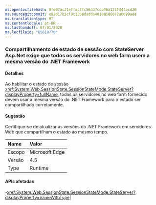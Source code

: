 ```yaml
---
ms.openlocfilehash: 0fe07ac21effacffc56d37ccb46a121f443acd20
ms.sourcegitcommit: e02d17b2cf9c1258dadda4810a5e6072a0089aee
ms.translationtype: MT
ms.contentlocale: pt-BR
ms.lasthandoff: 07/01/2020
ms.locfileid: "85619770"
---
```

### <a name="sharing-session-state-with-aspnet-stateserver-requires-all-servers-in-the-web-farm-to-use-the-same-net-framework-version"></a>Compartilhamento de estado de sessão com StateServer Asp.Net exige que todos os servidores no web farm usem a mesma versão do .NET Framework

#### <a name="details"></a>Detalhes

Ao habilitar o estado de sessão <xref:System.Web.SessionState.SessionStateMode.StateServer?displayProperty=fullName>, todos os servidores no web farm fornecido devem usar a mesma versão do .NET Framework para o estado ser compartilhado corretamente.

#### <a name="suggestion"></a>Sugestão

Certifique-se de atualizar as versões do .NET Framework em servidores Web que compartilham o estado ao mesmo tempo.

| Name    | Valor       |
|:--------|:------------|
| Escopo   |Microsoft Edge|
|Versão|4.5|
|Type|Runtime

#### <a name="affected-apis"></a>APIs afetadas

-<xref:System.Web.SessionState.SessionStateMode.StateServer?displayProperty=nameWithType></li></ul>|
